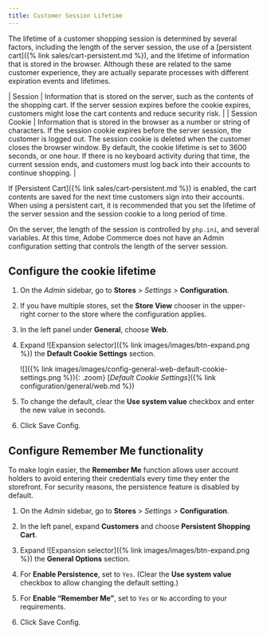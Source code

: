 ```yaml
---
title: Customer Session Lifetime
---
```


The lifetime of a customer shopping session is determined by several factors, including the length of the server session, the use of a [persistent cart]({% link sales/cart-persistent.md %}), and the lifetime of information that is stored in the browser. Although these are related to the same customer experience, they are actually separate processes with different expiration events and lifetimes.

| Session        | Information that is stored on the server, such as the contents of the shopping cart. If the server session expires before the cookie expires, customers might lose the cart contents and reduce security risk.     |
| Session Cookie | Information that is stored in the browser as a number or string of characters. If the session cookie expires before the server session, the customer is logged out. The session cookie is deleted when the customer closes the browser window. By default, the cookie lifetime is set to 3600 seconds, or one hour. If there is no keyboard activity during that time, the current session ends, and customers must log back into their accounts to continue shopping. |

If [Persistent Cart]({% link sales/cart-persistent.md %}) is enabled, the cart contents are saved for the next time customers sign into their accounts. When using a persistent cart, it is recommended that you set the lifetime of the server session and the session cookie to a long period of time.

On the server, the length of the session is controlled by `php.ini`, and several variables. At this time, Adobe Commerce does not have an Admin configuration setting that controls the length of the server session.

## Configure the cookie lifetime

1. On the _Admin_ sidebar, go to **Stores** > _Settings_ > **Configuration**.

1. If you have multiple stores, set the **Store View** chooser in the upper-right corner to the store where the configuration applies.

1. In the left panel under **General**, choose **Web**.

1. Expand ![Expansion selector]({% link images/images/btn-expand.png %}) the **Default Cookie Settings** section.

   ![]({% link images/images/config-general-web-default-cookie-settings.png %}){: .zoom}
   [_Default Cookie Settings_]({% link configuration/general/web.md %})

1. To change the default, clear the **Use system value** checkbox and enter the new value in seconds.

1. Click <span class="btn">Save Config</span>.

## Configure Remember Me functionality

To make login easier, the **Remember Me** function allows user account holders to avoid entering their credentials every time they enter the storefront. For security reasons, the persistence feature is disabled by default.

1. On the _Admin_ sidebar, go to **Stores** > _Settings_ > **Configuration**.

1. In the left panel, expand **Customers** and choose **Persistent Shopping Cart**.

1. Expand ![Expansion selector]({% link images/images/btn-expand.png %}) the **General Options** section.

1. For **Enable Persistence**, set to `Yes`. (Clear the **Use system value** checkbox to allow changing the default setting.)

1. For **Enable “Remember Me”**, set to `Yes` or `No` according to your requirements.

1. Click <span class="btn">Save Config</span>.
